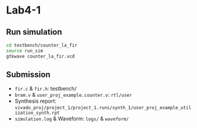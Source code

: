 # Lab4-1
## Run simulation

```bash
cd testbench/counter_la_fir
source run_sim
gtkwave counter_la_fir.vcd
```

## Submission
- `fir.c` & `fir.h`: testbench/
- `bram.v` & `user_proj_example.counter.v`: `rtl/user`
- Synthesis report: `vivado_proj/project_1/project_1.runs/synth_1/user_proj_example_utilization_synth.rpt`
- `simulation.log` & Waveform: `logs/` & `waveform/`
